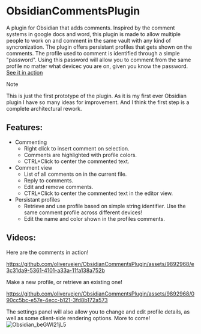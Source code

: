 # ObsidianCommentsPlugin
A plugin for Obsidian that adds comments. Inspired by the comment systems in google docs and word, this plugin is made to allow multiple people to work on and comment in the same vault with any kind of syncronization. The plugin offers persistant profiles that gets shown on the comments. The profile used to comment is identified through a simple "password". Using this password will allow you to comment from the same profile no matter what devicec you are on, given you know the password. [See it in action](README.md#videos)

> [!NOTE]
> This is just the first prototype of the plugin. As it is my first ever Obsidian plugin I have so many ideas for improvement. And I think the first step is a complete architectural rework.

## Features:
- Commenting
  - Right click to insert comment on selection.
  - Comments are highlighted with profile colors.
  - CTRL+Click to center the commented text.
- Comment view
  - List of all comments on in the current file.
  - Reply to comments.
  - Edit and remove comments.
  - CTRL+Click to center the commented text in the editor view.
- Persistant profiles
  - Retrieve and use profile based on simple string identifier. Use the same comment profile across different devices!
  - Edit the name and color shown in the profiles comments.

## Videos:

Here are the comments in action!

https://github.com/olivervejen/ObsidianCommentsPlugin/assets/9892968/e3c31da9-5361-4101-a33a-11fa138a752b

Make a new profile, or retrieve an existing one!

https://github.com/olivervejen/ObsidianCommentsPlugin/assets/9892968/090cc5bc-e57e-4ecc-b121-3fd8b172a573

The settings panel will also allow you to change and edit profile details, as well as some client-side rendering options. More to come!
![Obsidian_beGWI21jL5](https://github.com/olivervejen/ObsidianCommentsPlugin/assets/9892968/b79310bf-0c99-4797-be4c-f4b3eddf3da2)
